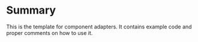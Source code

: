 # Summary
This is the template for component adapters. It contains example code and proper comments on how to use it.